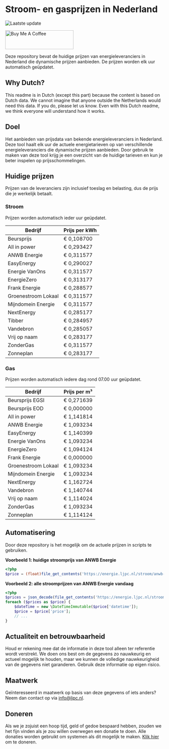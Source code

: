 # Stroom- en gasprijzen in Nederland

![Laatste update](https://img.shields.io/badge/laatste%20update-2024--03--06%2008%3A00%20CET-brightgreen)

<a href="https://www.buymeacoffee.com/Lars-" target="_blank"><img src="https://cdn.buymeacoffee.com/buttons/v2/default-orange.png" alt="Buy Me A Coffee" height="60" style="height: 60px !important;width: 217px !important;" ></a>

Deze repository bevat de huidige prijzen van energieleveranciers in Nederland die dynamische prijzen aanbieden. De prijzen worden elk uur automatisch geüpdatet.

## Why Dutch?

This readme is in Dutch (except this part) because the content is based on Dutch data. We cannot imagine that anyone outside the Netherlands would need this data. If you do, please let us know. Even with this Dutch readme, we think
everyone will understand how it works.

## Doel

Het aanbieden van prijsdata van bekende energieleveranciers in Nederland. Deze tool haalt elk uur de actuele energietarieven op van verschillende energieleveranciers die dynamische prijzen aanbieden. Door gebruik te maken van deze tool
krijg je een overzicht van de huidige tarieven en kun je beter inspelen op prijsschommelingen.

## Huidige prijzen

Prijzen van de leveranciers zijn inclusief toeslag en belasting, dus de prijs die je werkelijk betaalt.

### Stroom

Prijzen worden automatisch ieder uur geüpdatet.

 Bedrijf | Prijs per kWh 
---------|---------------
Beursprijs | € 0,108700
All in power | € 0,293427
ANWB Energie | € 0,311577
EasyEnergy | € 0,290027
Energie VanOns | € 0,311577
EnergieZero | € 0,313177
Frank Energie | € 0,288577
Groenestroom Lokaal | € 0,311577
Mijndomein Energie | € 0,311577
NextEnergy | € 0,285177
Tibber | € 0,284957
Vandebron | € 0,285057
Vrij op naam | € 0,283177
ZonderGas | € 0,311577
Zonneplan | € 0,283177


### Gas

Prijzen worden automatisch iedere dag rond 07.00 uur geüpdatet.

 Bedrijf | Prijs per m³ 
---------|--------------
Beursprijs EGSI | € 0,271639
Beursprijs EOD | € 0,000000
All in power | € 1,141814
ANWB Energie | € 1,093234
EasyEnergy | € 1,140399
Energie VanOns | € 1,093234
EnergieZero | € 1,094124
Frank Energie | € 0,000000
Groenestroom Lokaal | € 1,093234
Mijndomein Energie | € 1,093234
NextEnergy | € 1,162724
Vandebron | € 1,140744
Vrij op naam | € 1,114024
ZonderGas | € 1,093234
Zonneplan | € 1,114124


## Automatisering

Door deze repository is het mogelijk om de actuele prijzen in scripts te gebruiken.

**Voorbeeld 1: huidige stroomprijs van ANWB Energie**

```php
<?php
$price = (float)file_get_contents('https://energie.ljpc.nl/stroom/anwb-energie-nu.txt');

```

**Voorbeeld 2: alle stroomprijzen van ANWB Energie vandaag**

```php
<?php
$prices = json_decode(file_get_contents('https://energie.ljpc.nl/stroom/all-in-power-vandaag.json'),true);
foreach ($prices as $price) {
    $dateTime = new \DateTimeImmutable($price['datetime']);
    $price = $price['price'];
    // ...
}
```

## Actualiteit en betrouwbaarheid

Houd er rekening mee dat de informatie in deze tool alleen ter referentie wordt verstrekt. We doen ons best om de gegevens zo nauwkeurig en actueel mogelijk te houden, maar we kunnen de volledige nauwkeurigheid van de gegevens niet
garanderen. Gebruik deze informatie op eigen risico.

## Maatwerk

Geïnteresseerd in maatwerk op basis van deze gegevens of iets anders? Neem dan contact op
via [info@ljpc.nl](mailto:info@ljpc.nl?subject=Energie%20prijzen).

## Doneren

Als we je zojuist een hoop tijd, geld of gedoe bespaard hebben, zouden we het fijn vinden als je zou willen overwegen een
donatie te doen. Alle donaties worden gebruikt om systemen als dit mogelijk te
maken. [Klik hier](https://www.buymeacoffee.com/Lars-) om te doneren.
